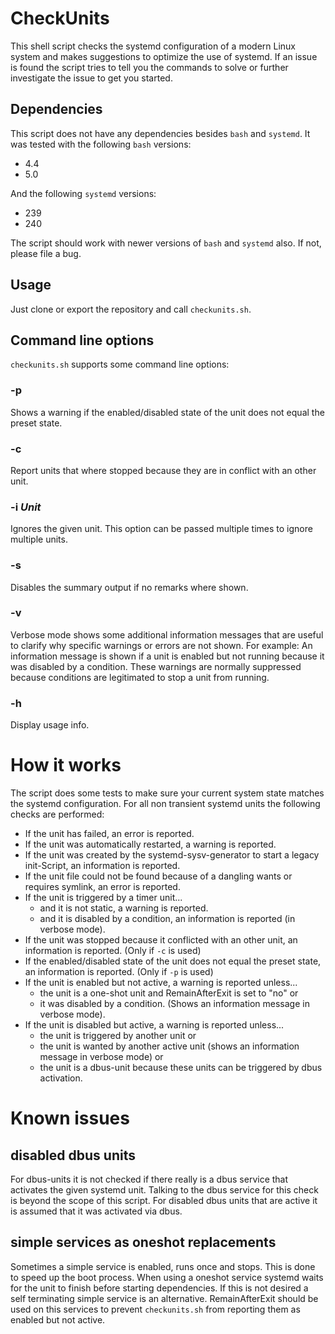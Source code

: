 # CheckUnits
This shell script checks the systemd configuration of a modern Linux system and makes suggestions to optimize the use of systemd. If an issue is found the script tries to tell you the commands to solve or further investigate the issue to get you started.

## Dependencies
This script does not have any dependencies besides `bash` and `systemd`.
It was tested with the following `bash` versions:
* 4.4
* 5.0

And the following `systemd` versions:
* 239
* 240

The script should work with newer versions of `bash` and `systemd` also. If not, please file a bug.

## Usage
Just clone or export the repository and call `checkunits.sh`.

## Command line options
`checkunits.sh` supports some command line options:

### -p
Shows a warning if the enabled/disabled state of the unit does not equal the preset state.

### -c
Report units that where stopped because they are in conflict with an other unit.

### -i *Unit*
Ignores the given unit. This option can be passed multiple times to ignore multiple units.

### -s
Disables the summary output if no remarks where shown.

### -v
Verbose mode shows some additional information messages that are useful to clarify why specific warnings or errors are not shown. For example: An information message is shown if a unit is enabled but not running because it was disabled by a condition. These warnings are normally suppressed because conditions are legitimated to stop a unit from running. 

### -h
Display usage info.

# How it works
The script does some tests to make sure your current system state matches the systemd configuration. For all non transient systemd units the following checks are performed:

* If the unit has failed, an error is reported.
* If the unit was automatically restarted, a warning is reported.
* If the unit was created by the systemd-sysv-generator to start a legacy init-Script, an information is reported.
* If the unit file could not be found because of a dangling wants or requires symlink, an error is reported.
* If the unit is triggered by a timer unit...
  * and it is not static, a warning is reported.
  * and it is disabled by a condition, an information is reported (in verbose mode).
* If the unit was stopped because it conflicted with an other unit, an information is reported. (Only if `-c` is used)
* If the enabled/disabled state of the unit does not equal the preset state, an information is reported. (Only if `-p` is used)
* If the unit is enabled but not active, a warning is reported unless...
  * the unit is a one-shot unit and RemainAfterExit is set to "no" or
  * it was disabled by a condition. (Shows an information message in verbose mode).
* If the unit is disabled but active, a warning is reported unless...
  * the unit is triggered by another unit or
  * the unit is wanted by another active unit (shows an information message in verbose mode) or
  * the unit is a dbus-unit because these units can be triggered by dbus activation.

# Known issues
## disabled dbus units
For dbus-units it is not checked if there really is a dbus service that activates the given systemd unit. Talking to the dbus service for this check is beyond the scope of this script. For disabled dbus units that are active it is assumed that it was activated via dbus.

## simple services as oneshot replacements
Sometimes a simple service is enabled, runs once and stops. This is done to speed up the boot process. When using a oneshot service systemd waits for the unit to finish before starting dependencies. If this is not desired a self terminating simple service is an alternative. RemainAfterExit should be used on this services to prevent `checkunits.sh` from reporting them as enabled but not active.
